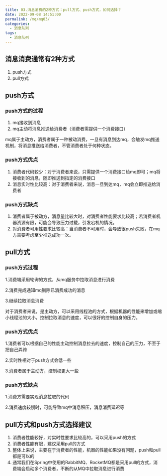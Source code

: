 ```yaml
---
title: 03.消息消费的2种方式：pull方式、push方式，如何选择？
date: 2022-09-08 14:51:00
permalink: /mq/mq03/
categories: 
  - 消息队列
tags: 
  - 消息队列
---
```


## 消息消费通常有2种方式

1. push方式
2. pull方式

## push方式

### push方式的过程

1. mq接收到消息
2. mq主动将消息推送给消费者（消费者需提供一个消费接口）

mq属于主动方，消费者属于一种被动消费，一旦有消息到达mq，会触发mq推送机制，将消息推送给消费者，不管消费者处于何种状态。

### push方式优点

1. 消费者代码较少：对于消费者来说，只需提供一个消费接口给mq即可；mq将接收到的消息，随即推送到指定的消费接口
2. 消息实时性比较高：对于消费者来说，消息一旦到达mq，mq会立即推送给消费者

### push方式缺点

1. 消费者属于被动方，消息量比较大时，对消费者性能要求比较高；若消费者机器资源有限，可能会导致压力过载，引发宕机的情况。
2. 对消费者可用性要求比较高：当消费者不可用时，会导致很push失败，在mq方需要考虑至少推送成功一次。

## pull方式

### push方式过程

1.消费端采用轮询的方式，从mq服务中拉取消息进行消费

2.消费完成通知mq删除已消费成功的消息

3.继续拉取消息消费

对于消费者来说，是主动方，可以采用线程池的方式，根据机器的性能来增加或缩小线程池的大小，控制拉取消息的速度，可以很好的控制自身的压力。

### push方式优点

1.消费者可以根据自己的性能主动控制消息拉去的速度，控制自己的压力，不至于把自己弄跨

2.实时性相对于push方式会低一些

3.消费者属于主动方，控制权更大一些

### push方式缺点

1.消费方需要实现消息拉取的代码

2.消费速度较慢时，可能导致mq中消息积压，消息消费延迟等

## pull方式和push方式选择建议

1. 消费者性能较好，对实时性要求比较高的，可以采用push的方式
2. 消费者性能有限，建议采用pull的方式
3. 整体上来说，主要在于消费者的性能，机器的性能如果没有问题，push和pull都是可以的
4. 通常我们在Spring中使用的RabbitMQ、RocketMQ都是采用pull的方式，消费端会启动多个消费者，不断的从MQ中拉取消息进行消费